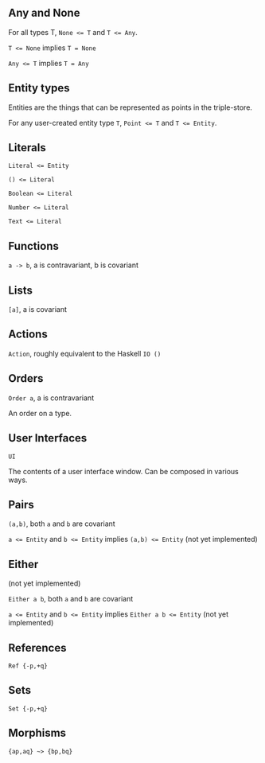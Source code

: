 ## Any and None

For all types T, `None <= T` and `T <= Any`.

`T <= None` implies `T = None`

`Any <= T` implies `T = Any`

## Entity types

Entities are the things that can be represented as points in the triple-store.

For any user-created entity type `T`, `Point <= T` and `T <= Entity`.

## Literals

`Literal <= Entity`

`() <= Literal`

`Boolean <= Literal`

`Number <= Literal`

`Text <= Literal`

## Functions

`a -> b`, a is contravariant, b is covariant

## Lists

`[a]`, a is covariant

## Actions

`Action`, roughly equivalent to the Haskell `IO ()`

## Orders

`Order a`, a is contravariant

An order on a type.

## User Interfaces

`UI`

The contents of a user interface window. Can be composed in various ways.

## Pairs

`(a,b)`, both `a` and `b` are covariant

`a <= Entity` and `b <= Entity` implies `(a,b) <= Entity` (not yet implemented) 

## Either

(not yet implemented)

`Either a b`, both `a` and `b` are covariant

`a <= Entity` and `b <= Entity` implies `Either a b <= Entity` (not yet implemented) 

## References

`Ref {-p,+q}`

## Sets

`Set {-p,+q}`

## Morphisms

`{ap,aq} ~> {bp,bq}`
